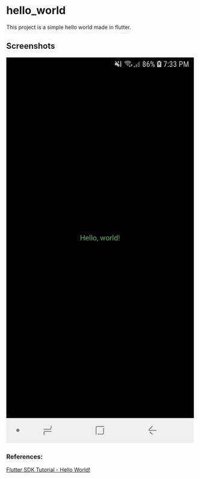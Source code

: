 # hello_world

This project is a simple hello world made in flutter.

## Screenshots

![Screenshot](../../screenshots/000.jpg)

### References:

[Flutter SDK Tutorial - Hello World!](https://www.youtube.com/watch?v=CEPCGXQ7IQg&list=PLxU9Ryxq6p58PsNmJL70J4_7UzfSqf35n)